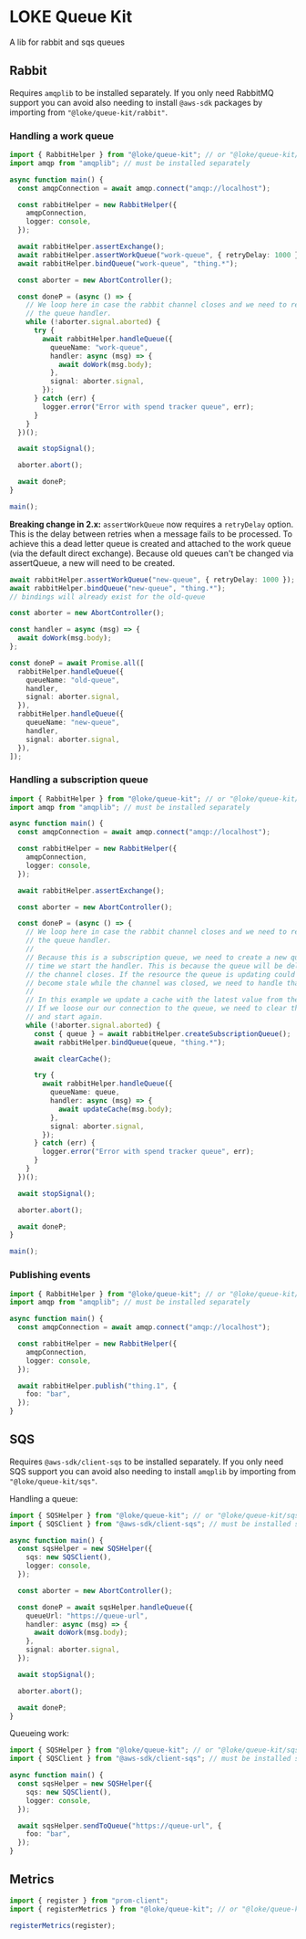 # LOKE Queue Kit

A lib for rabbit and sqs queues

## Rabbit

Requires `amqplib` to be installed separately. If you only need RabbitMQ support you can avoid also needing to install `@aws-sdk` packages by importing from `"@loke/queue-kit/rabbit"`.

### Handling a work queue

```ts
import { RabbitHelper } from "@loke/queue-kit"; // or "@loke/queue-kit/rabbit"
import amqp from "amqplib"; // must be installed separately

async function main() {
  const amqpConnection = await amqp.connect("amqp://localhost");

  const rabbitHelper = new RabbitHelper({
    amqpConnection,
    logger: console,
  });

  await rabbitHelper.assertExchange();
  await rabbitHelper.assertWorkQueue("work-queue", { retryDelay: 1000 });
  await rabbitHelper.bindQueue("work-queue", "thing.*");

  const aborter = new AbortController();

  const doneP = (async () => {
    // We loop here in case the rabbit channel closes and we need to restart
    // the queue handler.
    while (!aborter.signal.aborted) {
      try {
        await rabbitHelper.handleQueue({
          queueName: "work-queue",
          handler: async (msg) => {
            await doWork(msg.body);
          },
          signal: aborter.signal,
        });
      } catch (err) {
        logger.error("Error with spend tracker queue", err);
      }
    }
  })();

  await stopSignal();

  aborter.abort();

  await doneP;
}

main();
```

**Breaking change in 2.x:** `assertWorkQueue` now requires a `retryDelay`
option. This is the delay between retries when a message fails to be processed.
To achieve this a dead letter queue is created and attached to the work queue
(via the default direct exchange). Because old queues can't be changed via
assertQueue, a new will need to be created.

```ts
await rabbitHelper.assertWorkQueue("new-queue", { retryDelay: 1000 });
await rabbitHelper.bindQueue("new-queue", "thing.*");
// bindings will already exist for the old-queue

const aborter = new AbortController();

const handler = async (msg) => {
  await doWork(msg.body);
};

const doneP = await Promise.all([
  rabbitHelper.handleQueue({
    queueName: "old-queue",
    handler,
    signal: aborter.signal,
  }),
  rabbitHelper.handleQueue({
    queueName: "new-queue",
    handler,
    signal: aborter.signal,
  }),
]);
```

### Handling a subscription queue

```ts
import { RabbitHelper } from "@loke/queue-kit"; // or "@loke/queue-kit/rabbit"
import amqp from "amqplib"; // must be installed separately

async function main() {
  const amqpConnection = await amqp.connect("amqp://localhost");

  const rabbitHelper = new RabbitHelper({
    amqpConnection,
    logger: console,
  });

  await rabbitHelper.assertExchange();

  const aborter = new AbortController();

  const doneP = (async () => {
    // We loop here in case the rabbit channel closes and we need to restart
    // the queue handler.
    //
    // Because this is a subscription queue, we need to create a new queue each
    // time we start the handler. This is because the queue will be deleted when
    // the channel closes. If the resource the queue is updating could have
    // become stale while the channel was closed, we need to handle that too.
    //
    // In this example we update a cache with the latest value from the queue.
    // If we loose our our connection to the queue, we need to clear the cache
    // and start again.
    while (!aborter.signal.aborted) {
      const { queue } = await rabbitHelper.createSubscriptionQueue();
      await rabbitHelper.bindQueue(queue, "thing.*");

      await clearCache();

      try {
        await rabbitHelper.handleQueue({
          queueName: queue,
          handler: async (msg) => {
            await updateCache(msg.body);
          },
          signal: aborter.signal,
        });
      } catch (err) {
        logger.error("Error with spend tracker queue", err);
      }
    }
  })();

  await stopSignal();

  aborter.abort();

  await doneP;
}

main();
```

### Publishing events

```ts
import { RabbitHelper } from "@loke/queue-kit"; // or "@loke/queue-kit/rabbit"
import amqp from "amqplib"; // must be installed separately

async function main() {
  const amqpConnection = await amqp.connect("amqp://localhost");

  const rabbitHelper = new RabbitHelper({
    amqpConnection,
    logger: console,
  });

  await rabbitHelper.publish("thing.1", {
    foo: "bar",
  });
}
```

## SQS

Requires `@aws-sdk/client-sqs` to be installed separately. If you only need SQS support you can avoid also needing to install `amqplib` by importing from `"@loke/queue-kit/sqs"`.

Handling a queue:

```ts
import { SQSHelper } from "@loke/queue-kit"; // or "@loke/queue-kit/sqs"
import { SQSClient } from "@aws-sdk/client-sqs"; // must be installed separately

async function main() {
  const sqsHelper = new SQSHelper({
    sqs: new SQSClient(),
    logger: console,
  });

  const aborter = new AbortController();

  const doneP = await sqsHelper.handleQueue({
    queueUrl: "https://queue-url",
    handler: async (msg) => {
      await doWork(msg.body);
    },
    signal: aborter.signal,
  });

  await stopSignal();

  aborter.abort();

  await doneP;
}
```

Queueing work:

```ts
import { SQSHelper } from "@loke/queue-kit"; // or "@loke/queue-kit/sqs"
import { SQSClient } from "@aws-sdk/client-sqs"; // must be installed separately

async function main() {
  const sqsHelper = new SQSHelper({
    sqs: new SQSClient(),
    logger: console,
  });

  await sqsHelper.sendToQueue("https://queue-url", {
    foo: "bar",
  });
}
```

## Metrics

```ts
import { register } from "prom-client";
import { registerMetrics } from "@loke/queue-kit"; // or "@loke/queue-kit/rabbit" or "@loke/queue-kit/sqs"

registerMetrics(register);
```
